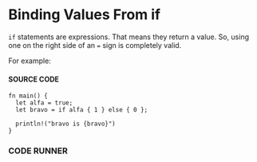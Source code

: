 # Binding Values From if

`if` statements are expressions. That means they return
a value. So, using one on the right side of an `=` sign
is completely valid.

For example:

#### SOURCE CODE

```rust, noplayground, EXAMPLE1
fn main() {
  let alfa = true;
  let bravo = if alfa { 1 } else { 0 };

  println!("bravo is {bravo}")
}
```

### CODE RUNNER

```rust, editable, CODE1

```
